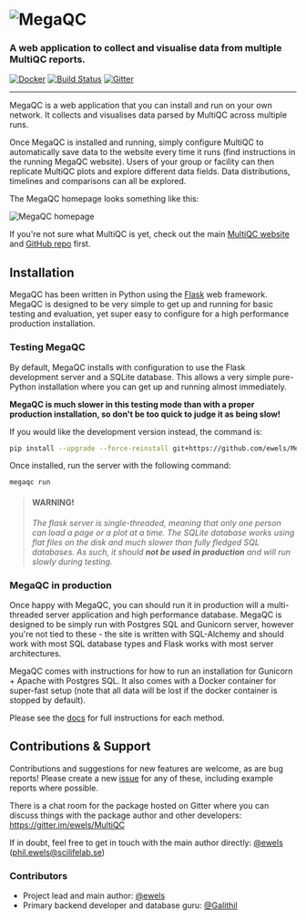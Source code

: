 # ![MegaQC](https://raw.githubusercontent.com/ewels/MegaQC/master/megaqc/static/img/MegaQC_logo.png)

### A web application to collect and visualise data from multiple MultiQC reports.

[![Docker](https://img.shields.io/docker/automated/ewels/megaqc.svg?style=flat-square)](https://hub.docker.com/r/ewels/megaqc/)
[![Build Status](https://travis-ci.org/ewels/MegaQC.svg?branch=master)](https://travis-ci.org/ewels/MegaQC)
[![Gitter](https://img.shields.io/badge/gitter-%20join%20chat%20%E2%86%92-4fb99a.svg?style=flat-square)](https://gitter.im/ewels/MultiQC)

-----

MegaQC is a web application that you can install and run on your own network.
It collects and visualises data parsed by MultiQC across multiple runs.

Once MegaQC is installed and running, simply configure MultiQC to automatically
save data to the website every time it runs (find instructions in the running
MegaQC website). Users of your group or facility can then replicate
MultiQC plots and explore different data fields. Data distributions, timelines
and comparisons can all be explored.

The MegaQC homepage looks something like this:

![MegaQC homepage](https://raw.githubusercontent.com/ewels/MegaQC/master/docs/images/megaqc_homepage.png)

If you're not sure what MultiQC is yet, check out the main
[MultiQC website](http://multiqc.info) and [GitHub repo](https://github.com/ewels/MultiQC)
first.

## Installation
MegaQC has been written in Python using the [Flask](http://flask.pocoo.org)
web framework. MegaQC is designed to be very simple to get up and running
for basic testing and evaluation, yet super easy to configure for a high
performance production installation.

### Testing MegaQC
By default, MegaQC installs with configuration to use the Flask development
server and a SQLite database. This allows a very simple pure-Python installation
where you can get up and running almost immediately.

**MegaQC is much slower in this testing mode than with a proper production
installation, so don't be too quick to judge it as being slow!**

<!--
You can install MultiQC from [PyPI](https://pypi.python.org/pypi/megaqc/)
using `pip` as follows:
```bash
pip install megaqc
```

Alternatively, you can install using [Conda](http://anaconda.org/)
from the [bioconda channel](https://bioconda.github.io/):
```bash
conda install -c bioconda megaqc
```
-->

If you would like the development version instead, the command is:
```bash
pip install --upgrade --force-reinstall git+https://github.com/ewels/MegaQC.git
```

Once installed, run the server with the following command:

```
megaqc run
```

> #### WARNING!
> _The flask server is single-threaded, meaning that only one person can load
> a page or a plot at a time. The SQLite database works using flat files on the
> disk and much slower than fully fledged SQL databases. As such, it should
> **not be used in production** and will run slowly during testing._

### MegaQC in production
Once happy with MegaQC, you can should run it in production will a multi-threaded
server application and high performance database. MegaQC is designed to be simply
run with Postgres SQL and Gunicorn server, however you're not tied to these -
the site is written with SQL-Alchemy and should work with most SQL database types
and Flask works with most server architectures.

MegaQC comes with instructions for how to run an installation for Gunicorn + Apache with
Postgres SQL. It also comes with a Docker container for super-fast setup (note that
all data will be lost if the docker container is stopped by default).

Please see the [docs](docs/) for full instructions for each method.

## Contributions & Support

Contributions and suggestions for new features are welcome, as are bug reports!
Please create a new [issue](https://github.com/ewels/MegaQC/issues) for any
of these, including example reports where possible.

There is a chat room for the package hosted on Gitter where you can discuss
things with the package author and other developers:
https://gitter.im/ewels/MultiQC

If in doubt, feel free to get in touch with the main author directly:
[@ewels](https://github.com/ewels) (phil.ewels@scilifelab.se)

### Contributors

* Project lead and main author: [@ewels](https://github.com/ewels)
* Primary backend developer and database guru: [@Galithil](https://github.com/Galithil)

<!--
Code contributions from:
[@one](https://github.com/one),
[@two](https://github.com/two),
-->

